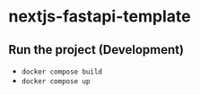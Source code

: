 # nextjs-fastapi-template

## Run the project (Development)

- `docker compose build`
- `docker compose up`